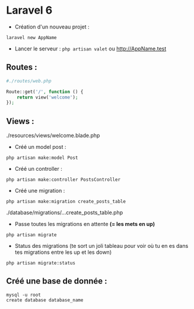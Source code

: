 # Laravel 6

- Création d'un nouveau projet :
```shell
laravel new AppName
```
- Lancer le serveur :
``php artisan valet`` ou http://AppName.test

## Routes :
```php
#./routes/web.php

Route::get('/', function () {
    return view('welcome');
});
```

## Views :
./resources/views/welcome.blade.php


- Créé un model post :
```shell
php artisan make:model Post
```

- Créé un controller :
```shell
php artisan make:controller PostsController
```

- Créé une migration :
```shell
php artisan make:migration create_posts_table
```
./database/migrations/...create_posts_table.php

- Passe toutes les migrations en attente <strong>(= les mets en up)</strong>
```shell
php artisan migrate
````
- Status des migrations (te sort un joli tableau pour voir où tu en es dans tes migrations entre les up et les down)
```shell
php artisan migrate:status
```

## Créé une base de donnée :
```shell
mysql -u root
create database database_name
```